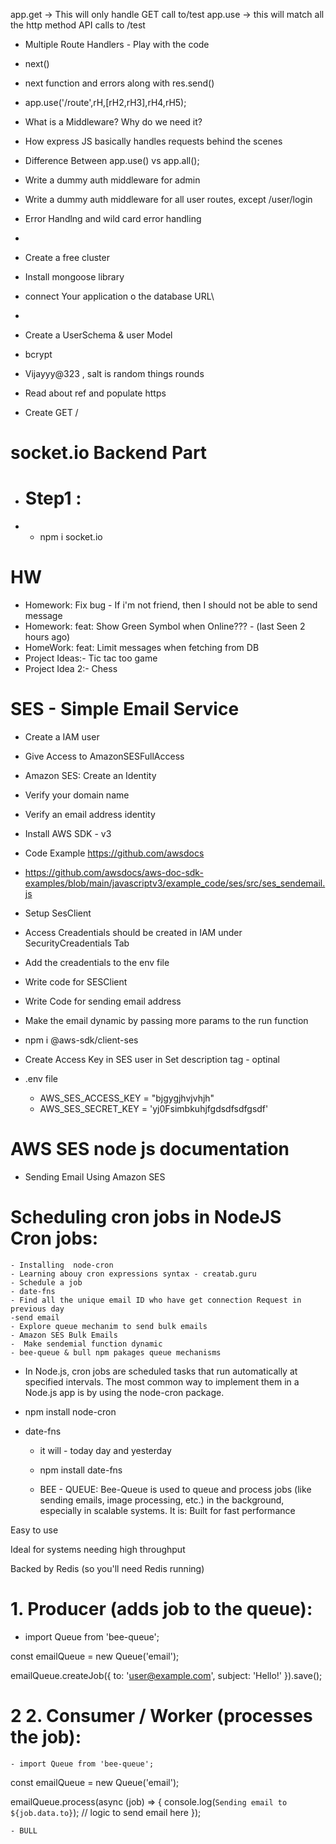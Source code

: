  app.get -> This will only handle GET call to/test 
 app.use -> this will match all the http method API calls  to /test



- Multiple Route Handlers - Play with  the code
- next()
- next function and errors along with res.send()
- app.use('/route',rH,[rH2,rH3],rH4,rH5);

- What is a Middleware? Why do we need it?
- How express JS basically handles requests behind the scenes
- Difference Between app.use() vs app.all();
- Write a dummy auth middleware for admin
- Write a dummy auth middleware for all user routes,  except /user/login
- Error Handlng and wild card error handling


- 
- Create a free cluster
- Install mongoose library
- connect Your application o the database URL\
- 

- Create a UserSchema & user Model

- bcrypt 
- Vijayyy@323 , salt is random things rounds

- Read about ref and populate https
- Create GET /

# socket.io Backend Part
- # Step1 :
- - npm i socket.io


# HW
- Homework: Fix bug - If i'm not friend, then I should not be able to send message
- Homework: feat: Show Green Symbol when Online??? - (last Seen 2 hours ago)
- HomeWork: feat: Limit messages when fetching from DB
- Project Ideas:- Tic tac too game
- Project Idea 2:-  Chess

# SES - Simple Email Service
- Create a IAM user 
- Give Access to AmazonSESFullAccess
- Amazon SES: Create an Identity
- Verify your domain name
- Verify an email address identity
- Install AWS SDK - v3 
- Code Example https://github.com/awsdocs
- https://github.com/awsdocs/aws-doc-sdk-examples/blob/main/javascriptv3/example_code/ses/src/ses_sendemail.js

- Setup SesClient
- Access Creadentials should be created in IAM under SecurityCreadentials Tab
- Add the creadentials to the env file 
- Write code for SESClient
- Write Code for sending email address
- Make the email dynamic by passing more params to the run function

- npm i @aws-sdk/client-ses

- Create Access Key in SES user in  Set description tag - optinal
- .env file
    - AWS_SES_ACCESS_KEY = "bjgygjhvjvhjh"
    - AWS_SES_SECRET_KEY = 'yj0Fsimbkuhjfgdsdfsdfgsdf'

# AWS SES node js documentation
- Sending Email Using Amazon SES


# Scheduling cron jobs in NodeJS Cron jobs:
    - Installing  node-cron
    - Learning abouy cron expressions syntax - creatab.guru
    - Schedule a job
    - date-fns
    - Find all the unique email ID who have get connection Request in previous day
    -send email
    - Explore queue mechanim to send bulk emails
    - Amazon SES Bulk Emails
    -  Make sendemial function dynamic
    - bee-queue & bull npm pakages queue mechanisms
- In Node.js, cron jobs are scheduled tasks that run automatically at specified intervals. The most common way to implement them in a Node.js app is by using the node-cron package.
- npm install node-cron

- date-fns
    - it will - today day and yesterday
    - npm install date-fns

    - BEE - QUEUE:
    Bee-Queue is used to queue and process jobs (like sending emails, image processing, etc.) in the background, especially in scalable systems. It is:
    Built for fast performance

Easy to use

Ideal for systems needing high throughput

Backed by Redis (so you'll need Redis running)

# 1. Producer (adds job to the queue):
 -  import Queue from 'bee-queue';

const emailQueue = new Queue('email');

emailQueue.createJob({ to: 'user@example.com', subject: 'Hello!' }).save();

# 2 2. Consumer / Worker (processes the job):
    - import Queue from 'bee-queue';

const emailQueue = new Queue('email');

emailQueue.process(async (job) => {
  console.log(`Sending email to ${job.data.to}`);
  // logic to send email here
});


    - BULL 
